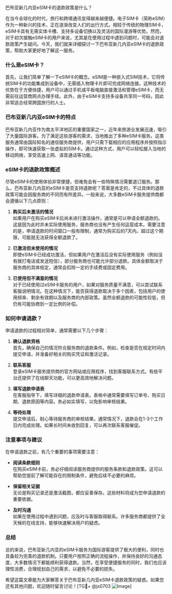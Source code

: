 巴布亚新几内亚eSIM卡的退款政策是什么？

在当今全球化的时代，旅行和跨境通讯变得越来越便捷。电子SIM卡（简称eSIM）作为一种新兴的技术，正在逐渐改变人们的出行方式。相较于传统的物理SIM卡，eSIM卡具有无需实体卡槽、支持多设备切换以及灵活的国际漫游等优势。然而，对于初次接触eSIM卡的用户来说，尤其是在使用过程中遇到问题时，可能会对退款政策产生疑问。今天，我们就来详细探讨一下巴布亚新几内亚eSIM卡的退款政策，帮助大家更好地了解这一服务。

### 什么是eSIM卡？

首先，让我们简单了解一下eSIM卡的概念。eSIM是一种嵌入式SIM技术，它将传统SIM卡的功能集成到设备中，无需插入物理卡片即可完成网络连接。这种技术的优势在于方便快捷，用户可以通过手机或平板电脑直接激活和管理eSIM卡，而无需前往运营商网点办理手续。此外，由于eSIM卡支持多设备共享同一号码，因此非常适合经常跨国旅行的人士。

### 巴布亚新几内亚eSIM卡的特点

巴布亚新几内亚作为南太平洋地区的重要国家之一，近年来旅游业发展迅速，吸引了大量国际游客。为了满足这些游客的需求，当地推出了多种eSIM卡服务。这类服务通常由国际知名的通信服务商提供，用户只需下载相应的应用程序并按照指示操作，即可快速获取一张虚拟的SIM卡。通过这种方式，用户可以轻松接入当地的移动网络，享受高速上网、语音通话等功能。

### eSIM卡的退款政策概述

尽管eSIM卡的使用体验非常便捷，但难免会有一些特殊情况需要退订服务。那么，巴布亚新几内亚的eSIM卡是否支持退款呢？答案是肯定的，不过具体的退款政策可能会因服务商的不同而有所差异。一般来说，大多数eSIM卡服务提供商都会遵循以下几点原则：

1. **购买后未激活的情况**  
   如果用户在购买eSIM卡后尚未进行激活操作，通常是可以申请全额退款的。这是因为此时并未实际使用服务，服务商也没有产生任何运营成本。需要注意的是，申请退款的时间窗口一般有限制，通常为购买后的7天内。超过这个期限，可能就无法获得全额退款了。

2. **已激活但未使用的情况**  
   即使eSIM卡已经成功激活，但如果用户在激活后没有实际使用服务（例如没有拨打电话或发送短信），部分服务商也可能允许部分退款。具体金额取决于服务商的具体规定，通常会扣除一定的手续费或固定费用。

3. **已使用但不满意的情况**  
   对于已经使用过eSIM卡服务的用户，如果对服务质量不满意，可以尝试联系客服说明情况。在这种情况下，能否获得退款取决于多个因素，包括用户的使用频率、剩余有效期以及服务商的内部政策。虽然全额退款的可能性较低，但仍有可能协商到一定比例的补偿。

### 如何申请退款？

申请退款的过程相对简单，通常需要以下几个步骤：

1. **确认退款资格**  
   首先，确保自己的情况符合服务商的退款条件。例如，检查是否在规定时间内提交申请，并准备好相关的购买凭证和激活记录。

2. **联系客服**  
   登录eSIM卡服务提供商的官方网站或应用程序，找到客服联系方式。有些平台还提供了在线聊天功能，可以更高效地解决问题。

3. **填写退款申请表**  
   在客服指导下，填写详细的退款申请表。表格中通常需要填写订单号、购买日期、退款原因等内容。务必如实填写，以免影响审核结果。

4. **等待处理**  
   提交申请后，耐心等待服务商的审核结果。通常情况下，退款会在1-3个工作日内完成处理。如果长时间未收到回复，可以再次联系客服催促。

### 注意事项与建议

在申请退款之前，有几个重要的事项需要注意：

- **阅读条款细则**  
  在购买eSIM卡前，务必仔细阅读服务商提供的服务条款和退款政策。这可以帮助您提前了解可能存在的限制条件，避免后续不必要的麻烦。

- **保留相关证据**  
  无论是购买记录还是激活截图，都应妥善保存。这些材料将成为您申请退款的重要依据。

- **及时沟通**  
  如果在使用过程中遇到问题，应及时与客服取得联系。许多服务商都提供了全天候的在线支持，能够快速解决用户的疑虑。

### 总结

总的来说，巴布亚新几内亚的eSIM卡服务为国际游客提供了极大的便利，同时也具备较为完善的退款机制。只要用户按照正确的流程操作，并保持良好的沟通态度，大多数情况下都能顺利获得退款。当然，在享受便捷服务的同时，我们也应该理性消费，合理规划自己的需求，以避免不必要的损失。

希望这篇文章能为大家解答关于巴布亚新几内亚eSIM卡退款政策的疑惑。如果您还有其他问题，欢迎随时留言讨论！[TG💪+ @jx0703 ![Image](https://github.com/user-attachments/assets/dbca1d08-cadb-493c-b0ec-ad6f7a83f270)]